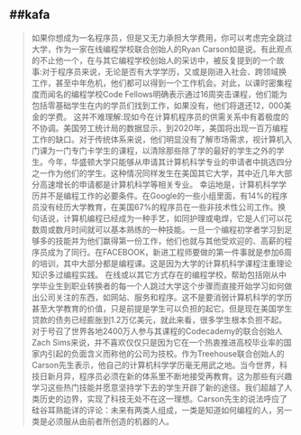 ##kafa 
------

> 如果你想成为一名程序员，但是又无力承担大学费用，你可以考虑完全跳过大学，作为一家在线编程学校联合创始人的Ryan Carson如是说。有此观点的不止他一个，在与其它编程学校创始人的采访中，被反复提到的一个故事:对于程序员来说，无论是否有大学学历，又或是刚进入社会、跨领域换工作，甚至中年危机，他们都可以得到一个工作机会。对此，以课时密集程度而闻名的编程学校Code Fellows明确表示通过16周突击课程，他们能为包括零基础学生在内的学员们找到工作，如果没有，他们将退还12，000美金的学费。
    这并不难理解:现如今在计算机程序员的供需关系中有着极度的不协调。美国劳工统计局的数据显示，到2020年，美国将出现一百万编程工作的缺口。对于传统体系来说，他们明显没有了解市场需求，视计算机入门课为一门专门卡学生的课程，以清除那些除了学的最好的学生之外的学生。今年，华盛顿大学只能够从申请其计算机科学专业的申请者中挑选四分之一作为他们的学生。这种情况同样发生在美国其它大学，其中近几年大部分高速增长的申请都是计算机科学等相关专业。
    幸运地是，计算机科学学历并不是编程工作的必要条件。在Google的一些小组里面，有14%的程序员没有经历大学教育，在美国67%的程序员在一些非技术性公司工作。换句话说，计算机编程已经成为一种手艺，如同护理或电焊，它是人们可以花数周或数月时间就可以基本熟练的一种技能。一旦一个编程初学者学习到足够多的技能并为他们赢得第一份工作，他们也就与其他受欢迎的、高薪的程序员成为了同行。在FACEBOOK，新进工程师要做的第一件事就是参加6周的培训，其中大部分都是编程课。这是因为大学的计算机科学课程注重理论知识多过编程实践。
    在线或以其它方式存在的编程学校，帮助包括刚从中学毕业生到职业转换者的每一个人跳过大学这个步骤而直接开始学习如何做出公司关注的东西，如网站、服务和程序。这不是要消弱计算机科学的学历甚至大学教育的价值，只是前提是学生可以负担的起它。但是现在美国学生贷款的债务已经膨胀到1.2万亿美元，就此来看，很多学生根本负担不起。
    对于号召了世界各地2400万人参与其课程的Codecademy的联合创始人Zach Sims来说，并不喜欢仅仅只是因为它在一个热衷推进高校毕业率的国家内引起的负面含义而称他的公司为技校。作为Treehouse联合创始人的Carson先生表示，他自己的计算机科学学历毫无用武之地。当今世界，科技日新月异，程序员必须在新的体系里不断地接受再教育。这为那些有兴趣学习这些热门技能并愿意坚持学下去的学生开辟了新的途径。我们超越了人类历史的边界，实现了科技无处不在这一理想。Carson先生的说法呼应了硅谷耳熟能详的评论：未来有两类人组成，一类是知道如何编程的人，另一类是必须服从由前者所创造的机器的人。

